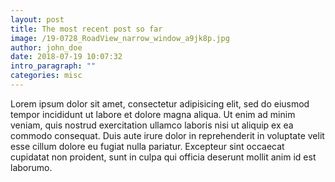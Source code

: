 ```yaml
---
layout: post
title: The most recent post so far
image: /19-0728_RoadView_narrow_window_a9jk8p.jpg
author: john_doe
date: 2018-07-19 10:07:32
intro_paragraph: ""
categories: misc
---
```

Lorem ipsum dolor sit amet, consectetur adipisicing elit, sed do eiusmod tempor incididunt ut labore et dolore magna aliqua. Ut enim ad minim veniam, quis nostrud exercitation ullamco laboris nisi ut aliquip ex ea commodo consequat. Duis aute irure dolor in reprehenderit in voluptate velit esse cillum dolore eu fugiat nulla pariatur. Excepteur sint occaecat cupidatat non proident, sunt in culpa qui officia deserunt mollit anim id est laborumo.
